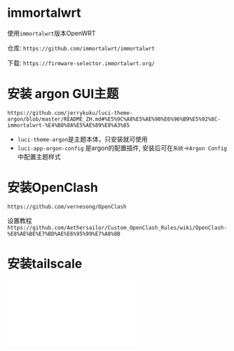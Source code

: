 # immortalwrt

使用`immortalwrt`版本OpenWRT

仓库: `https://github.com/immortalwrt/immortalwrt`

下载: `https://firmware-selector.immortalwrt.org/`

# 安装 argon GUI主题

`https://github.com/jerrykuku/luci-theme-argon/blob/master/README_ZH.md#%E5%9C%A8%E5%AE%98%E6%96%B9%E5%92%8C-immortalwrt-%E4%B8%8A%E5%AE%89%E8%A3%85`

 - `luci-theme-argon`是主题本体，只安装就可使用
 - `luci-app-argon-config` 是argon的配置插件, 安装后可在`系统`->`Argon Config`中配置主题样式

# 安装OpenClash

`https://github.com/vernesong/OpenClash`

设置教程 `https://github.com/Aethersailor/Custom_OpenClash_Rules/wiki/OpenClash-%E8%AE%BE%E7%BD%AE%E6%95%99%E7%A8%8B`

# 安装tailscale

![tailscale](../工具软件/headscale/README.md)